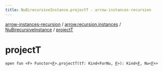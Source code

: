 ```yaml
---
title: NuBirecursiveInstance.projectT - arrow-instances-recursion
---
```


[arrow-instances-recursion](../../index.html) / [arrow.recursion.instances](../index.html) / [NuBirecursiveInstance](index.html) / [projectT](./project-t.html)

# projectT

`open fun <F> Functor<`[`F`](project-t.html#F)`>.projectT(tf: Kind<ForNu, `[`F`](project-t.html#F)`>): Kind<`[`F`](project-t.html#F)`, Nu<`[`F`](project-t.html#F)`>>`